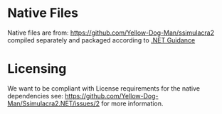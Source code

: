 # Native Files

Native files are from: https://github.com/Yellow-Dog-Man/ssimulacra2 compiled separately and packaged according to [.NET Guidance](https://learn.microsoft.com/en-us/dotnet/standard/native-interop/native-library-loading)

# Licensing

We want to be compliant with License requirements for the native dependencies see: https://github.com/Yellow-Dog-Man/Ssimulacra2.NET/issues/2 for more information.